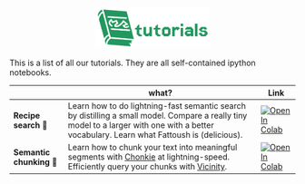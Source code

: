 <div align="center">
    <picture>
      <img width="40%", alt="Tutorials" src="../assets/images/tutorials.png">
    </picture>
  </a>
</div>

This is a list of all our tutorials. They are all self-contained ipython notebooks.

|                    | what?                                                                                                                                                                      | Link |
|--------------------|----------------------------------------------------------------------------------------------------------------------------------------------------------------------------|------|
| **Recipe search** 🍝 | Learn how to do lightning-fast semantic search by distilling a small model. Compare a really tiny model to a larger with one with a better vocabulary. Learn what Fattoush is (delicious). | [![Open In Colab](https://colab.research.google.com/assets/colab-badge.svg)](https://colab.research.google.com/github/minishlab/model2vec/blob/master/tutorials/recipe_search.ipynb)     |
| **Semantic chunking** 🧩 | Learn how to chunk your text into meaningful segments with [Chonkie](https://github.com/bhavnicksm/chonkie) at lightning-speed. Efficiently query your chunks with [Vicinity](https://github.com/MinishLab/vicinity). | [![Open In Colab](https://colab.research.google.com/assets/colab-badge.svg)](https://colab.research.google.com/github/minishlab/model2vec/blob/master/tutorials/semantic_chunking.ipynb) |
